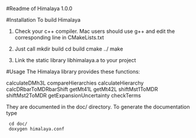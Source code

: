 #Readme of Himalaya 1.0.0

#Installation
To build Himalaya
	
  1) Check your c++ compiler. Mac users should use g++ and edit the corresponding line in CMakeLists.txt

  2) Just call
    mkdir build
    cd build
    cmake ../
    make
	   
  3) Link the static library libhimalaya.a to your project

#Usage
The Himalaya library provides these functions:

  calculateDMh3L
  compareHierarchies
  calculateHierarchy
  calcDRbarToMDRbarShift
  getMt41L
  getMt42L
  shiftMst1ToMDR
  shiftMst2ToMDR
  getExpansionUncertainty
  checkTerms

They are documented in the doc/ directory. To generate the documentation type

     cd doc/
     doxygen himalaya.conf
     